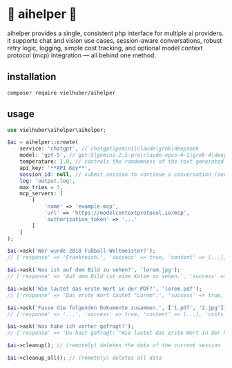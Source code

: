 # 🤖 aihelper 🤖

aihelper provides a single, consistent php interface for multiple ai providers. it supports chat and vision use cases, session-aware conversations, robust retry logic, logging, simple cost tracking, and optional model context protocol (mcp) integration — all behind one method.

## installation

```
composer require vielhuber/aihelper
```

## usage

```php
use vielhuber\aihelper\aihelper;

$ai = aihelper::create(
    service: 'chatgpt', // chatgpt|gemini|claude|grok|deepseek
    model: 'gpt-5', // gpt-5|gemini-2.5-pro|claude-opus-4-1|grok-4|deepseek-chat|...
    temperature: 1.0, // controls the randomness of the text generated
    api_key: '**API Key**',
    session_id: null, // submit session to continue a conversation (see $ai->session_id)
    log: 'output.log',
    max_tries = 3,
    mcp_servers: [
        [
            'name' => 'example-mcp',
            'url' => 'https://modelcontextprotocol.io/mcp',
            'authorization_token' => '...'
        ]
    ]
);

$ai->ask('Wer wurde 2018 Fußball-Weltmeister?');
// ['response' => 'Frankreich.', 'success' => true, 'content' => [...], 'costs' => 0.001]

$ai->ask('Was ist auf dem Bild zu sehen?', 'lorem.jpg');
// ['response' => 'Auf dem Bild ist eine Katze zu sehen.', 'success' => true, 'content' => [...], 'costs' => 0.001]

$ai->ask('Wie lautet das erste Wort in der PDF?', 'lorem.pdf');
// ['response' => 'Das erste Wort lautet "Lorem".', 'success' => true, 'content' => [...], 'costs' => 0.001]

$ai->ask('Fasse die folgenden Dokumente zusammen.', ['1.pdf', '2.jpg']);
// ['response' => '...', 'success' => true, 'content' => [...], 'costs' => 0.001]

$ai->ask('Was habe ich vorher gefragt?');
// ['response' => 'Du hast gefragt: "Wie lautet das erste Wort in der PDF?"', 'success' => true, 'content' => [...], 'costs' => 0.001]

$ai->cleanup(); // (remotely) deletes the data of the current session

$ai->cleanup_all(); // (remotely) deletes all data
```
